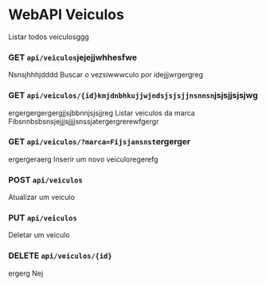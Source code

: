 # WebAPI Veiculos
 
Listar todos veiculosggg
### GET `api/veiculos`jejejjwhhesfwe
Nsnsjhhhjdddd
Buscar o vezsiwwwculo por idejjjwrgergreg
### GET `api/veiculos/{id}kmjdnbhkujjwjndsjsjsjjnsnnsn`jsjsjjsjsjwg
ergergergergergjjsjbbnnjsjsjjreg
Listar veiculos da marca Fibsnnbsbsnsjejjjsjjjjsnssjatergergrerewfgergr
### GET `api/veiculos/?marca=Fijsjansnst`ergerger
ergergeraerg
Inserir um novo veiculoregerefg
### POST `api/veiculos`

Atualizar um veiculo
### PUT `api/veiculos`

Deletar um veiculo
### DELETE `api/veiculos/{id}`
ergerg
Nej
